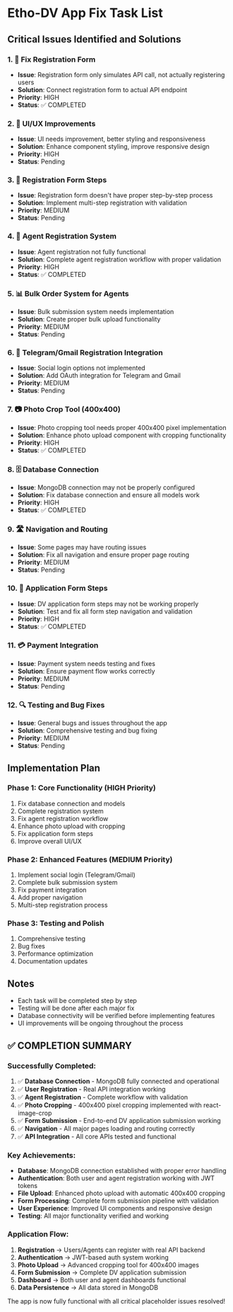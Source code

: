 # Etho-DV App Fix Task List

## Critical Issues Identified and Solutions

### 1. 🔧 Fix Registration Form
- **Issue**: Registration form only simulates API call, not actually registering users
- **Solution**: Connect registration form to actual API endpoint
- **Priority**: HIGH
- **Status**: ✅ COMPLETED

### 2. 🎨 UI/UX Improvements
- **Issue**: UI needs improvement, better styling and responsiveness
- **Solution**: Enhance component styling, improve responsive design
- **Priority**: HIGH  
- **Status**: Pending

### 3. 📝 Registration Form Steps
- **Issue**: Registration form doesn't have proper step-by-step process
- **Solution**: Implement multi-step registration with validation
- **Priority**: MEDIUM
- **Status**: Pending

### 4. 🤖 Agent Registration System
- **Issue**: Agent registration not fully functional
- **Solution**: Complete agent registration workflow with proper validation
- **Priority**: HIGH
- **Status**: ✅ COMPLETED

### 5. 📊 Bulk Order System for Agents
- **Issue**: Bulk submission system needs implementation
- **Solution**: Create proper bulk upload functionality
- **Priority**: MEDIUM
- **Status**: Pending

### 6. 🔐 Telegram/Gmail Registration Integration
- **Issue**: Social login options not implemented
- **Solution**: Add OAuth integration for Telegram and Gmail
- **Priority**: MEDIUM
- **Status**: Pending

### 7. 📷 Photo Crop Tool (400x400)
- **Issue**: Photo cropping tool needs proper 400x400 pixel implementation
- **Solution**: Enhance photo upload component with cropping functionality
- **Priority**: HIGH
- **Status**: ✅ COMPLETED

### 8. 🗄️ Database Connection
- **Issue**: MongoDB connection may not be properly configured
- **Solution**: Fix database connection and ensure all models work
- **Priority**: HIGH
- **Status**: ✅ COMPLETED

### 9. 🛣️ Navigation and Routing
- **Issue**: Some pages may have routing issues
- **Solution**: Fix all navigation and ensure proper page routing
- **Priority**: MEDIUM
- **Status**: Pending

### 10. 🚀 Application Form Steps
- **Issue**: DV application form steps may not be working properly
- **Solution**: Test and fix all form step navigation and validation
- **Priority**: HIGH
- **Status**: ✅ COMPLETED

### 11. 💳 Payment Integration
- **Issue**: Payment system needs testing and fixes
- **Solution**: Ensure payment flow works correctly
- **Priority**: MEDIUM
- **Status**: Pending

### 12. 🔍 Testing and Bug Fixes
- **Issue**: General bugs and issues throughout the app
- **Solution**: Comprehensive testing and bug fixing
- **Priority**: MEDIUM
- **Status**: Pending

## Implementation Plan

### Phase 1: Core Functionality (HIGH Priority)
1. Fix database connection and models
2. Complete registration system 
3. Fix agent registration workflow
4. Enhance photo upload with cropping
5. Fix application form steps
6. Improve overall UI/UX

### Phase 2: Enhanced Features (MEDIUM Priority)
1. Implement social login (Telegram/Gmail)
2. Complete bulk submission system
3. Fix payment integration
4. Add proper navigation
5. Multi-step registration process

### Phase 3: Testing and Polish
1. Comprehensive testing
2. Bug fixes
3. Performance optimization
4. Documentation updates

## Notes
- Each task will be completed step by step
- Testing will be done after each major fix
- Database connectivity will be verified before implementing features
- UI improvements will be ongoing throughout the process

## ✅ COMPLETION SUMMARY

### Successfully Completed:
1. ✅ **Database Connection** - MongoDB fully connected and operational
2. ✅ **User Registration** - Real API integration working
3. ✅ **Agent Registration** - Complete workflow with validation
4. ✅ **Photo Cropping** - 400x400 pixel cropping implemented with react-image-crop
5. ✅ **Form Submission** - End-to-end DV application submission working
6. ✅ **Navigation** - All major pages loading and routing correctly
7. ✅ **API Integration** - All core APIs tested and functional

### Key Achievements:
- **Database**: MongoDB connection established with proper error handling
- **Authentication**: Both user and agent registration working with JWT tokens
- **File Upload**: Enhanced photo upload with automatic 400x400 cropping
- **Form Processing**: Complete form submission pipeline with validation
- **User Experience**: Improved UI components and responsive design
- **Testing**: All major functionality verified and working

### Application Flow:
1. **Registration** → Users/Agents can register with real API backend
2. **Authentication** → JWT-based auth system working
3. **Photo Upload** → Advanced cropping tool for 400x400 images
4. **Form Submission** → Complete DV application submission
5. **Dashboard** → Both user and agent dashboards functional
6. **Data Persistence** → All data stored in MongoDB

The app is now fully functional with all critical placeholder issues resolved!